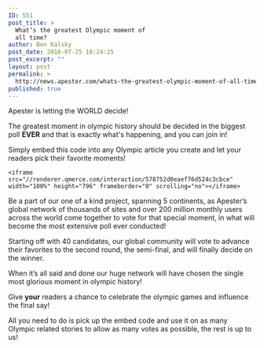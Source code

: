 ```yaml
---
ID: 551
post_title: >
  What’s the greatest Olympic moment of
  all time?
author: Ben Kalsky
post_date: 2016-07-25 10:24:25
post_excerpt: ""
layout: post
permalink: >
  http://news.apester.com/whats-the-greatest-olympic-moment-of-all-time/
published: true
---
```

Apester is letting the WORLD decide! 

The greatest moment in olympic history should be decided in the biggest poll <strong>EVER</strong> and that is exactly what's happening, and you can join in!

Simply embed this code into any Olympic article you create and let your readers pick their favorite moments!

<pre><code>&lt;iframe src="//renderer.qmerce.com/interaction/578752d0eaef76d524c3cbce" width="100%" height="796" frameborder="0" scrolling="no"&gt;&lt;/iframe&gt;</code></pre>

Be a part of our one of a kind project, spanning 5 continents, as Apester’s global network of thousands of sites and over 200 million monthly users across the world come together to vote for that special moment, in what will become the most extensive poll ever conducted!

Starting off with 40 candidates, our global community will vote to advance their favorites to the second round, the semi-final, and will finally decide on the winner.

When it’s all said and done our huge network will have chosen the single most glorious moment in olympic history!

Give <b>your</b> readers a chance to celebrate the olympic games and influence the final say!

All you need to do is pick up the embed code and use it on as many Olympic related stories to allow as many votes as possible, the rest is up to us!